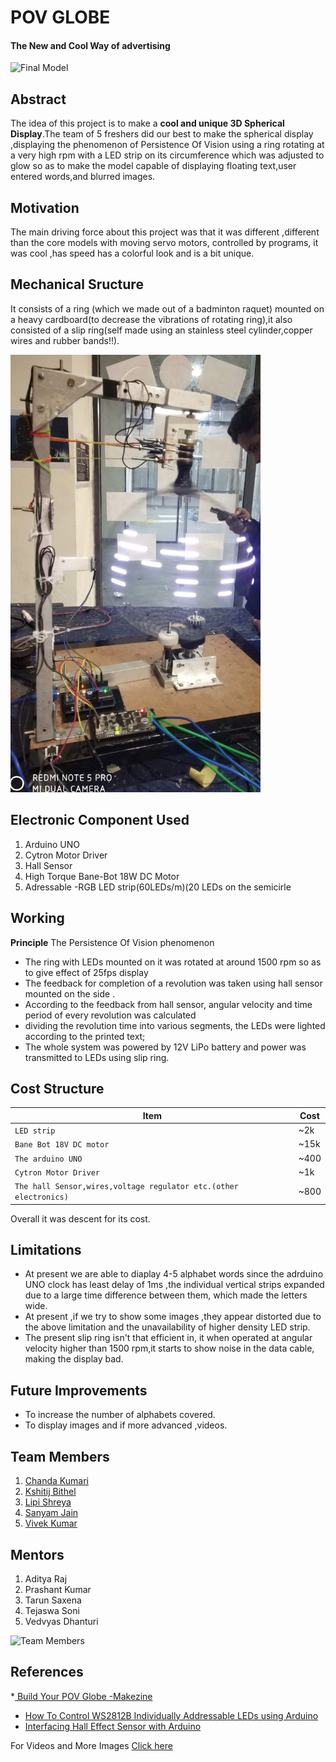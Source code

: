<h1> POV GLOBE </h1> 
<h4> The New and Cool Way of advertising </h4>

![Final Model](https://github.com/KSHITIJBITHEL/POV-Globe/blob/master/Images/pov_globe.jpg)

<h2> Abstract</h2>

The idea of this project is to make a **cool and unique 3D Spherical Display**.The team of 5 freshers did our best to make the spherical display ,displaying the phenomenon of Persistence Of Vision using a ring rotating at a very high rpm with a LED strip on its circumference which was adjusted to glow so as to make the model capable of displaying floating text,user entered words,and blurred images.  


<h2> Motivation</h2>

The main driving force about this project was that it was different ,different than the core models with moving servo motors, controlled by programs, it was cool ,has speed has a colorful look and is a bit unique.


<h2> Mechanical Sructure</h2>

It consists of a ring (which we made out of a badminton raquet) mounted on a heavy cardboard(to decrease the vibrations of rotating ring),it also consisted of a slip ring(self made using an stainless steel cylinder,copper wires and rubber bands!!).


<img src="https://github.com/KSHITIJBITHEL/POV-Globe/blob/master/Images/Mech%20Model.jpg" width=400 alt="Mech Model" />


<h2> Electronic Component Used</h2>

1. Arduino UNO
2. Cytron Motor Driver
3. Hall Sensor
4. High Torque Bane-Bot 18W DC Motor 
5. Adressable -RGB LED strip(60LEDs/m)(20 LEDs on the semicirle


<h2> Working</h2>

**Principle** The Persistence Of Vision phenomenon
- The ring with LEDs mounted on it was rotated at around 1500 rpm  so as to give effect of 25fps display
- The feedback for completion of a revolution was taken using hall sensor mounted on the side .
- According to the feedback from hall sensor, angular velocity and time period of every revolution was calculated
- dividing the revolution time into various segments, the LEDs were lighted according to the printed text;
- The whole system was powered by 12V LiPo battery and power was transmitted to LEDs using slip ring.

<h2> Cost Structure</h2>


| Item | Cost |
| --- | --- |
| `LED strip` | ~2k |
| `Bane Bot 18V DC motor` | ~15k |
| `The arduino UNO` | ~400|
| `Cytron Motor Driver` | ~1k |
| `The hall Sensor,wires,voltage regulator etc.(other electronics)` | ~800 |

Overall it was descent for its cost.

<h2> Limitations</h2>

 - At present we are able to diaplay 4-5 alphabet words since the adrduino UNO clock has least delay of 1ms ,the individual vertical strips expanded due to a large time difference between them, which made the letters wide. 
 - At present ,if we try to show some images ,they appear distorted due to the above limitation and the unavailability of higher density LED strip.
 - The present slip ring isn't that efficient in, it when operated at angular velocity higher than 1500 rpm,it starts to show noise in the data cable, making the display bad.


<h2> Future Improvements</h2>

 - To increase the number of alphabets covered.
 - To display images and if more advanced ,videos.


<h2> Team Members</h2>

1. [Chanda Kumari](https://github.com/krichanda)   
2. [Kshitij Bithel](https://github.com/KSHITIJBITHEL)
3. [Lipi Shreya](https://github.com/LipiShreya)
4. [Sanyam Jain](https://github.com/sanyam2248)
5. [Vivek Kumar](https://github.com/rohit234)


<h2> Mentors</h2>

1. Aditya Raj
2. Prashant Kumar
3. Tarun Saxena
4. Tejaswa Soni
5. Vedvyas Dhanturi


![Team Members](https://github.com/KSHITIJBITHEL/POV-Globe/blob/master/Images/1HdM-ZkzFVqiFdRHr80XBxplEYblTOhi6.jpg)


<h2> References </h2>

*[ Build Your POV Globe -Makezine](https://makezine.com/projects/persistence-vision-led-globe/)
* [How To Control WS2812B Individually Addressable LEDs using Arduino](https://howtomechatronics.com/tutorials/arduino/how-to-control-ws2812b-individually-addressable-leds-using-arduino/)
* [Interfacing Hall Effect Sensor with Arduino](https://circuitdigest.com/microcontroller-projects/arduino-hall-effect-sensor)
  
 
 For Videos and More Images [Click here](https://drive.google.com/open?id=1-Z8BFcf-tHamf8n8zDd5CVdYPwPu7yQ-)
  
